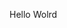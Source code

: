 Hello Wolrd













































































































































































































































































































































































































































































































































































































































































































































































































































































































































































































































































































































































































































































































































































































































































































































































































































































































































































































































































































































































































































































































































































































































































































































































































































































































































































































































































































































































































































































































































































































































































































































































































































































































































































































































































































































































































































































































































































































































































































































































































































































































































































































































































































































































































































































































































































































































































































































































































































































































































































































































































































































































































































